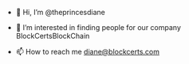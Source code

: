 - 👋 Hi, I’m @theprincesdiane
- 👀 I’m interested in finding people for our company BlockCertsBlockChain


- 📫 How to reach me diane@blockcerts.com

<!---
theprincesdiane/theprincesdiane is a ✨ special ✨ repository because its `README.md` (this file) appears on your GitHub profile.
You can click the Preview link to take a look at your changes.
--->
